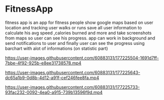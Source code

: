 # FitnessApp
fitness app is an app for fitness people show google maps based on user location and tracking user walks or runs save all user information to calculate his avg speed ,calories
burned and more and take screenshots from maps so user can see his progress. app can work in background  and send notifications to user and finally user can see the progress
using barchart with alot of informations (on statistic part)


https://user-images.githubusercontent.com/60883131/177225504-1691d7ff-7bbe-4f92-925b-e8ee31738578.mp4



https://user-images.githubusercontent.com/60883131/177225643-dc65a1b9-0d8b-4d12-a91f-cef246fee8fa.mp4



https://user-images.githubusercontent.com/60883131/177225733-93fac232-0092-4ea0-a915-739b13596f9d.mp4

